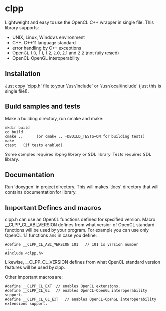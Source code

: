 # clpp
Lightweight and easy to use the OpenCL C++ wrapper in single file.
This library supports:

* UNIX, Linux, Windows environment
* C++, C++11 language standard
* error handling by C++ exceptions
* OpenCL 1.0, 1.1, 1.2, 2.0, 2.1 and 2.2 (not fully tested)
* OpenCL-OpenGL interoperability

## Installation

Just copy 'clpp.h' file to your '/usr/include' or '/usr/local/include'
(just this is single file!).

## Build samples and tests

Make a building directory, run cmake and make:

    mkdir build
    cd build
    cmake ..      (or cmake .. -DBUILD_TESTS=ON for building tests)
    make
    ctest   (if tests enabled)

Some samples requires libpng library or SDL library. Tests requires SDL library.

## Documentation

Run 'doxygen' in project directory. This will makes 'docs' directory that will contains
documentation for library.

## Important Defines and macros

clpp.h can use an OpenCL functions defined for specified version. Macro \_\_CLPP\_CL\_ABI\_VERSION
defines from what version of OpenCL standard functions will be used by your program.
For example you can use only OpenCL 1.1 functions and in case you define:

    #define __CLPP_CL_ABI_VERSION 101   // 101 is version number
    ....
    #include <clpp.h>

Likewise, \_\_CLPP\_CL\_VERSION defines from what OpenCL standard version features will be used
by clpp.

Other important macros are:

    #define __CLPP_CL_EXT  // enables OpenCL extensions.
    #define __CLPP_CL_GL   // enables OpenCL-OpenGL interoperability support.
    #define __CLPP_CL_GL_EXT   // enables OpenCL-OpenGL interoperability extensions support.
